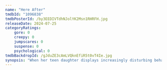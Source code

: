 ```yaml
---
name: "Here After"
tmdbId: "1096838"
tmdbPosterId: /by3EEDIVTdhNJolYK2Msn1RHRFH.jpg
releaseDate: 2024-07-25
categoryRatings:
    gore: 0
    creepy: 0
    jumpscares: 0
    suspense: 0
    psychological: 0
tmdbBackdropId: /gJduZE3cAmLVQknEfiR5t0vT4Ie.jpg
synopsis: "When her teen daughter displays increasingly disturbing behavior after a near death experience, a mother becomes convinced the girl brought something evil back from the other side."
---
```

